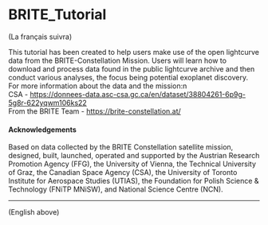 # BRITE_Tutorial
(La français suivra) 

This tutorial has been created to help users make use of the open lightcurve data from the BRITE-Constellation Mission. Users will learn how to download and process data found in the public lightcurve archive and then conduct various analyses, the focus being potential exoplanet discovery. For more information about the data and the mission:n\
CSA -  https://donnees-data.asc-csa.gc.ca/en/dataset/38804261-6p9g-5g8r-622yqwm106ks22 \
From the BRITE Team - https://brite-constellation.at/

#### Acknowledgements
Based on data collected by the BRITE Constellation satellite mission, designed, built, launched, operated and supported by the Austrian Research Promotion Agency (FFG), the University of Vienna, the Technical University of Graz, the Canadian Space Agency (CSA), the University of Toronto Institute for Aerospace Studies (UTIAS), the Foundation for Polish Science & Technology (FNiTP MNiSW), and National Science Centre (NCN).

---
(English above)

